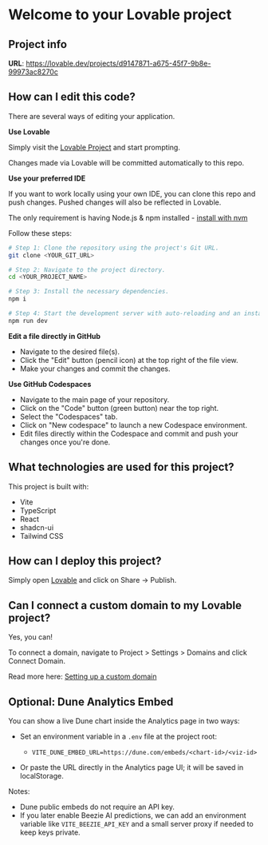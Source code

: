 # Welcome to your Lovable project

## Project info

**URL**: https://lovable.dev/projects/d9147871-a675-45f7-9b8e-99973ac8270c

## How can I edit this code?

There are several ways of editing your application.

**Use Lovable**

Simply visit the [Lovable Project](https://lovable.dev/projects/d9147871-a675-45f7-9b8e-99973ac8270c) and start prompting.

Changes made via Lovable will be committed automatically to this repo.

**Use your preferred IDE**

If you want to work locally using your own IDE, you can clone this repo and push changes. Pushed changes will also be reflected in Lovable.

The only requirement is having Node.js & npm installed - [install with nvm](https://github.com/nvm-sh/nvm#installing-and-updating)

Follow these steps:

```sh
# Step 1: Clone the repository using the project's Git URL.
git clone <YOUR_GIT_URL>

# Step 2: Navigate to the project directory.
cd <YOUR_PROJECT_NAME>

# Step 3: Install the necessary dependencies.
npm i

# Step 4: Start the development server with auto-reloading and an instant preview.
npm run dev
```

**Edit a file directly in GitHub**

- Navigate to the desired file(s).
- Click the "Edit" button (pencil icon) at the top right of the file view.
- Make your changes and commit the changes.

**Use GitHub Codespaces**

- Navigate to the main page of your repository.
- Click on the "Code" button (green button) near the top right.
- Select the "Codespaces" tab.
- Click on "New codespace" to launch a new Codespace environment.
- Edit files directly within the Codespace and commit and push your changes once you're done.

## What technologies are used for this project?

This project is built with:

- Vite
- TypeScript
- React
- shadcn-ui
- Tailwind CSS

## How can I deploy this project?

Simply open [Lovable](https://lovable.dev/projects/d9147871-a675-45f7-9b8e-99973ac8270c) and click on Share -> Publish.

## Can I connect a custom domain to my Lovable project?

Yes, you can!

To connect a domain, navigate to Project > Settings > Domains and click Connect Domain.

Read more here: [Setting up a custom domain](https://docs.lovable.dev/features/custom-domain#custom-domain)

## Optional: Dune Analytics Embed

You can show a live Dune chart inside the Analytics page in two ways:

- Set an environment variable in a `.env` file at the project root:

	- `VITE_DUNE_EMBED_URL=https://dune.com/embeds/<chart-id>/<viz-id>`

- Or paste the URL directly in the Analytics page UI; it will be saved in localStorage.

Notes:
- Dune public embeds do not require an API key.
- If you later enable Beezie AI predictions, we can add an environment variable like `VITE_BEEZIE_API_KEY` and a small server proxy if needed to keep keys private.
